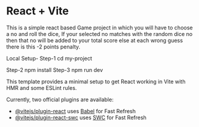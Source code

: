 # React + Vite
This is a simple react based Game project in which you will have to choose a no and roll the dice, If your selected no matches with the random dice no then that no will be added to your total score else at each wrong guess there is this -2 points penalty.

Local Setup- 
Step-1 cd my-project

Step-2 npm install
Step-3 npm run dev

This template provides a minimal setup to get React working in Vite with HMR and some ESLint rules.

Currently, two official plugins are available:

- [@vitejs/plugin-react](https://github.com/vitejs/vite-plugin-react/blob/main/packages/plugin-react/README.md) uses [Babel](https://babeljs.io/) for Fast Refresh
- [@vitejs/plugin-react-swc](https://github.com/vitejs/vite-plugin-react-swc) uses [SWC](https://swc.rs/) for Fast Refresh
